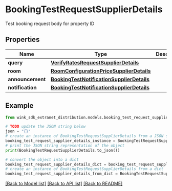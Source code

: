 # BookingTestRequestSupplierDetails

Test booking request body for property ID

## Properties

Name | Type | Description | Notes
------------ | ------------- | ------------- | -------------
**query** | [**VerifyRatesRequestSupplierDetails**](VerifyRatesRequestSupplierDetails.md) |  | 
**room** | [**RoomConfigurationPriceSupplierDetails**](RoomConfigurationPriceSupplierDetails.md) |  | 
**announcement** | [**BookingTestNotificationSupplierDetails**](BookingTestNotificationSupplierDetails.md) |  | [optional] 
**notification** | [**BookingTestNotificationSupplierDetails**](BookingTestNotificationSupplierDetails.md) |  | 

## Example

```python
from wink_sdk_extranet_distribution.models.booking_test_request_supplier_details import BookingTestRequestSupplierDetails

# TODO update the JSON string below
json = "{}"
# create an instance of BookingTestRequestSupplierDetails from a JSON string
booking_test_request_supplier_details_instance = BookingTestRequestSupplierDetails.from_json(json)
# print the JSON string representation of the object
print(BookingTestRequestSupplierDetails.to_json())

# convert the object into a dict
booking_test_request_supplier_details_dict = booking_test_request_supplier_details_instance.to_dict()
# create an instance of BookingTestRequestSupplierDetails from a dict
booking_test_request_supplier_details_from_dict = BookingTestRequestSupplierDetails.from_dict(booking_test_request_supplier_details_dict)
```
[[Back to Model list]](../README.md#documentation-for-models) [[Back to API list]](../README.md#documentation-for-api-endpoints) [[Back to README]](../README.md)


